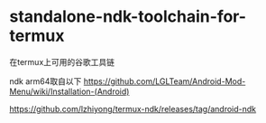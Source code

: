 # standalone-ndk-toolchain-for-termux
在termux上可用的谷歌工具链


ndk arm64取自以下
https://github.com/LGLTeam/Android-Mod-Menu/wiki/Installation-(Android)

https://github.com/lzhiyong/termux-ndk/releases/tag/android-ndk

